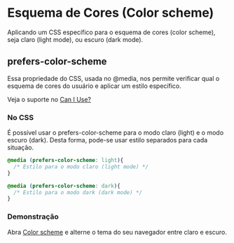 # Esquema de Cores (Color scheme)

Aplicando um CSS específico para o esquema de cores (color scheme), seja claro (light mode), ou escuro (dark mode).

## prefers-color-scheme

Essa propriedade do CSS, usada no @media, nos permite verificar qual o esquema de cores do usuário e aplicar um estilo específico.

Veja o suporte no [Can I Use?](https://caniuse.com/#search=prefers-color-scheme)

### No CSS

É possível usar o prefers-color-scheme para o modo claro (light) e o modo escuro (dark).
Desta forma, pode-se usar estilo separados para cada situação.

```css
@media (prefers-color-scheme: light){
  /* Estilo para o modo claro (light mode) */
}

@media (prefers-color-scheme: dark){
  /* Estilo para o modo dark (dark mode) */
}
```

### Demonstração

Abra [Color scheme](https://gaholanda.githb.io/color-scheme) e alterne o tema do seu navegador entre claro e escuro.
